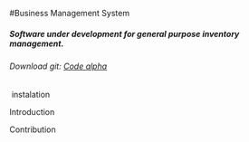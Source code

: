 #Business Management System
##### Software under development for general purpose inventory management.
###### Download git: [Code alpha](https://github.com/Calixtro-Alejandro/sge.git "Code alpha")
![](  )
instalation

Introduction

Contribution
